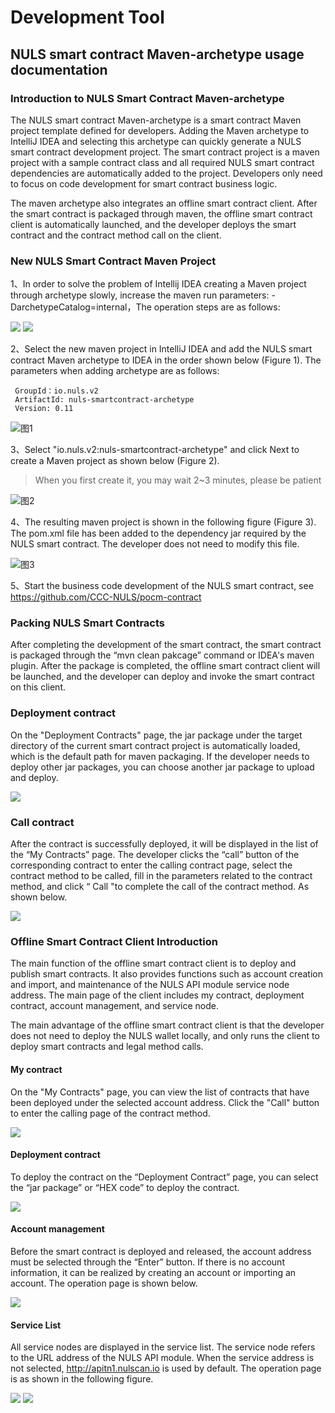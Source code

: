 # Development Tool

## NULS smart contract Maven-archetype usage documentation

### Introduction to NULS Smart Contract Maven-archetype

The NULS smart contract Maven-archetype is a smart contract Maven project template defined for developers. Adding the Maven archetype to IntelliJ IDEA and selecting this archetype can quickly generate a NULS smart contract development project. The smart contract project is a maven project with a sample contract class and all required NULS smart contract dependencies are automatically added to the project. Developers only need to focus on code development for smart contract business logic.

The maven archetype also integrates an offline smart contract client. After the smart contract is packaged through maven, the offline smart contract client is automatically launched, and the developer deploys the smart contract and the contract method call on the client.


### New NULS Smart Contract Maven Project

1、In order to solve the problem of Intellij IDEA creating a Maven project through archetype slowly, increase the maven run parameters: 
-DarchetypeCatalog=internal，The operation steps are as follows:

![](./mavenPackage/jG8M6dR.png)
![](./mavenPackage/axexko4.png)

2、Select the new maven project in IntelliJ IDEA and add the NULS smart contract Maven archetype to IDEA in the order shown below (Figure 1). The parameters when adding archetype are as follows:

     GroupId：io.nuls.v2
     ArtifactId: nuls-smartcontract-archetype 
     Version: 0.11

![图1](./mavenPackage/create_archetype.png)

3、Select "io.nuls.v2:nuls-smartcontract-archetype" and click Next to create a Maven project as shown below (Figure 2).

> When you first create it, you may wait 2~3 minutes, please be patient

![图2](./mavenPackage/roCyIZD.png)

4、The resulting maven project is shown in the following figure (Figure 3). The pom.xml file has been added to the dependency jar required by the NULS smart contract. The developer does not need to modify this file.

![图3](./mavenPackage/dev_contract_pom_setting.png)

5、Start the business code development of the NULS smart contract, see https://github.com/CCC-NULS/pocm-contract

### Packing NULS Smart Contracts

After completing the development of the smart contract, the smart contract is packaged through the “mvn clean pakcage” command or IDEA's maven plugin. After the package is completed, the offline smart contract client will be launched, and the developer can deploy and invoke the smart contract on this client.

### Deployment contract

On the "Deployment Contracts" page, the jar package under the target directory of the current smart contract project is automatically loaded, which is the default path for maven packaging. If the developer needs to deploy other jar packages, you can choose another jar package to upload and deploy.

![](./mavenPackage/O7uEJyE.png)

### Call contract

After the contract is successfully deployed, it will be displayed in the list of the “My Contracts” page. The developer clicks the “call” button of the corresponding contract to enter the calling contract page, select the contract method to be called, fill in the parameters related to the contract method, and click “ Call "to complete the call of the contract method. As shown below.

![](./mavenPackage/XpWvyXg.png)

### Offline Smart Contract Client Introduction

The main function of the offline smart contract client is to deploy and publish smart contracts. It also provides functions such as account creation and import, and maintenance of the NULS API module service node address. The main page of the client includes my contract, deployment contract, account management, and service node.

The main advantage of the offline smart contract client is that the developer does not need to deploy the NULS wallet locally, and only runs the client to deploy smart contracts and legal method calls.

#### My contract

On the "My Contracts" page, you can view the list of contracts that have been deployed under the selected account address. Click the "Call" button to enter the calling page of the contract method.

![](./mavenPackage/dfKpxeU.png)

#### Deployment contract

To deploy the contract on the “Deployment Contract” page, you can select the “jar package” or “HEX code” to deploy the contract.

![](./mavenPackage/qLBQsfK.png)


#### Account management

Before the smart contract is deployed and released, the account address must be selected through the “Enter” button. If there is no account information, it can be realized by creating an account or importing an account. The operation page is shown below.

![](./mavenPackage/9ydbY9o.png)

#### Service List

All service nodes are displayed in the service list. The service node refers to the URL address of the NULS API module. When the service address is not selected, http://apitn1.nulscan.io is used by default. The operation page is as shown in the following figure.

![](./mavenPackage/vdz2UUE.png)
![](./mavenPackage/7cxoYNz.png)